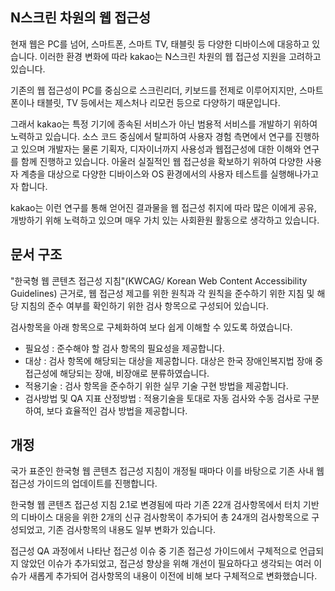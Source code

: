 ## N스크린 차원의 웹 접근성
현재 웹은 PC를 넘어, 스마트폰, 스마트 TV, 태블릿 등 다양한 디바이스에 대응하고 있습니다. 이러한 환경 변화에 따라 kakao는 N스크린 차원의 웹 접근성 지원을 고려하고 있습니다.

기존의 웹 접근성이 PC를 중심으로 스크린리더, 키보드를 전제로 이루어지지만, 스마트폰이나 태블릿, TV 등에서는 제스처나 리모컨 등으로 다양하기 때문입니다.

그래서 kakao는 특정 기기에 종속된 서비스가 아닌 범용적 서비스를 개발하기 위하여 노력하고 있습니다. 소스 코드 중심에서 탈피하여 사용자 경험 측면에서 연구를 진행하고 있으며 개발자는 물론 기획자, 디자이너까지 사용성과 웹접근성에 대한 이해와 연구를 함께 진행하고 있습니다. 아울러 실질적인 웹 접근성을 확보하기 위하여 다양한 사용자 계층을 대상으로 다양한 디바이스와 OS 환경에서의 사용자 테스트를 실행해나가고자 합니다.

kakao는 이런 연구를 통해 얻어진 결과물을 웹 접근성 취지에 따라 많은 이에게 공유, 개방하기 위해 노력하고 있으며 매우 가치 있는 사회환원 활동으로 생각하고 있습니다.

## 문서 구조
"한국형 웹 콘텐츠 접근성 지침"(KWCAG/ Korean Web Content Accessibility Guidelines) 근거로, 웹 접근성 제고를 위한 원칙과 각 원칙을 준수하기 위한 지침 및 해당 지침의 준수 여부를 확인하기 위한 검사 항목으로 구성되어 있습니다.

검사항목을 아래 항목으로 구체화하여 보다 쉽게 이해할 수 있도록 하였습니다.

* 필요성 : 준수해야 할 검사 항목의 필요성을 제공합니다.
* 대상 : 검사 항목에 해당되는 대상을 제공합니다. 대상은 한국 장애인복지법 장애 중 접근성에 해당되는 장애, 비장애로 분류하였습니다.
* 적용기술 : 검사 항목을 준수하기 위한 실무 기술 구현 방법을 제공합니다.
* 검사방법 및 QA 지표 산정방법 : 적용기술을 토대로 자동 검사와 수동 검사로 구분하여, 보다 효율적인 검사 방법을 제공합니다.


## 개정
국가 표준인 한국형 웹 콘텐츠 접근성 지침이 개정될 때마다 이를 바탕으로 기존 사내 웹 접근성 가이드의 업데이트를 진행합니다.

한국형 웹 콘텐츠 접근성 지침 2.1로 변경됨에 따라 기존 22개 검사항목에서 터치 기반의 디바이스 대응을 위한 2개의 신규 검사항목이 추가되어 총 24개의 검사항목으로 구성되었고, 기존 검사항목의 내용도 일부 변화가 있습니다.

접근성 QA 과정에서 나타난 접근성 이슈 중 기존 접근성 가이드에서 구체적으로 언급되지 않았던 이슈가 추가되었고, 접근성 향상을 위해 개선이 필요하다고 생각되는 여러 이슈가 새롭게 추가되어 검사항목의 내용이 이전에 비해 보다 구체적으로 변화했습니다.
